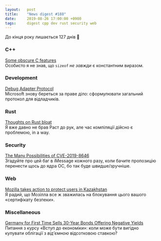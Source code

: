 ```yaml
---
layout:   post
title:    "News digest #188"
date:     2019-08-26 17:00:00 +0900
tags:     digest cpp dev rust security web
---
```


До кінця року лишається 127 днів 👻

<!--
2019-08-23: Нарешті знайшов хоч щось варте постінгу.
-->

### C++

[Some obscure C features](https://multun.net/obscure-c-features.html)<br/>
Особисто я не знав, що `sizeof` _не завжди_ є константним виразом.

### Development

[Debug Adapter Protocol](https://microsoft.github.io/debug-adapter-protocol/)<br/>
Microsoft знову береться за праве діло: сформулювати загальний протокол для відладчиків.

### Rust

[Thoughts on Rust bloat](https://raphlinus.github.io/rust/2019/08/21/rust-bloat.html)<br/>
Я вже давно не брав Раст до рук, але час компіляції дійсно є проблемою, in a way.

### Security

[The Many Possibilities of CVE-2019-8646](https://googleprojectzero.blogspot.com/2019/08/the-many-possibilities-of-cve-2019-8646.html)<br/>
Згадуйте про цей баг в iMessage кожного разу, коли бачите пропозицію перенести щось до ядра ОС, бо так буде швидше/зручніше.

### Web

[Mozilla takes action to protect users in Kazakhstan](https://blog.mozilla.org/blog/2019/08/21/mozilla-takes-action-to-protect-users-in-kazakhstan/)<br/>
Я радий, що Мозілла все ж зважилась на блокування цього вашого «сертифікату безпеки».

### Miscellaneous

[Germany for First Time Sells 30-Year Bonds Offering Negative Yields](https://www.wsj.com/articles/germany-for-first-time-sells-30-year-bonds-offering-negative-yields-11566385847)<br/>
Питання з курсу «Вступ до економіки»: коли може бути вигідно купувати облігації з _від'ємною_ відсотковою ставкою?
